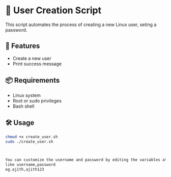 # 👤 User Creation Script

This script automates the process of creating a new Linux user, seting a password.

## 🚀 Features

- Create a new user
- Print success message

## 📦 Requirements

- Linux system
- Root or sudo privileges
- Bash shell

## 🛠️ Usage

```bash
chmod +x create_user.sh
sudo ./create_user.sh



You can customize the username and password by editing the variables at the CSV file.
like username,password
eg.ajith,ajith123




